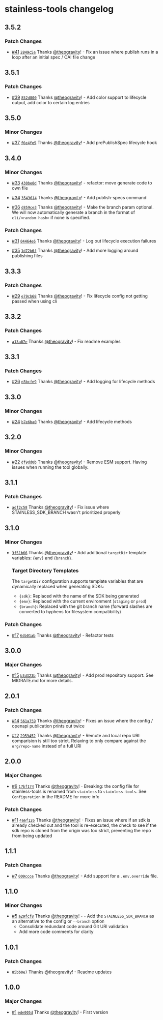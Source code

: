 # stainless-tools changelog

## 3.5.2

### Patch Changes

- [#41](https://github.com/theogravity/stainless-tools/pull/41) [`2849c5a`](https://github.com/theogravity/stainless-tools/commit/2849c5af728eac2a0c5af6f6e82811a412705f8a) Thanks [@theogravity](https://github.com/theogravity)! - Fix an issue where publish runs in a loop after an initial spec / OAI file change

## 3.5.1

### Patch Changes

- [#39](https://github.com/theogravity/stainless-tools/pull/39) [`852d800`](https://github.com/theogravity/stainless-tools/commit/852d8003a431c03eca0cb12c758ed59cdf510088) Thanks [@theogravity](https://github.com/theogravity)! - Add color support to lifecycle output, add color to certain log entries

## 3.5.0

### Minor Changes

- [#37](https://github.com/theogravity/stainless-tools/pull/37) [`f6e4fe5`](https://github.com/theogravity/stainless-tools/commit/f6e4fe57747245525ad1d07b3489ee4f8399f6dd) Thanks [@theogravity](https://github.com/theogravity)! - Add prePublishSpec lifecycle hook

## 3.4.0

### Minor Changes

- [#33](https://github.com/theogravity/stainless-tools/pull/33) [`430be8d`](https://github.com/theogravity/stainless-tools/commit/430be8d8ea06e4d45eb34ec92ee33fea392ad8f0) Thanks [@theogravity](https://github.com/theogravity)! - refactor: move generate code to own file

- [#34](https://github.com/theogravity/stainless-tools/pull/34) [`3543614`](https://github.com/theogravity/stainless-tools/commit/3543614d1d0923dccbf6103b8e3ace1009cd30db) Thanks [@theogravity](https://github.com/theogravity)! - Add publish-specs command

- [#36](https://github.com/theogravity/stainless-tools/pull/36) [`d859ce3`](https://github.com/theogravity/stainless-tools/commit/d859ce3f9f527cb12cc7bb3cb4ef399fd3b5af4d) Thanks [@theogravity](https://github.com/theogravity)! - Make the branch param optional. We will now automatically generate a branch in the format of `cli/<random hash>` if
  none is specified.

### Patch Changes

- [#31](https://github.com/theogravity/stainless-tools/pull/31) [`04464e6`](https://github.com/theogravity/stainless-tools/commit/04464e61fcc7c011ae5c96b3443349025783b656) Thanks [@theogravity](https://github.com/theogravity)! - Log out lifecycle execution failures

- [#35](https://github.com/theogravity/stainless-tools/pull/35) [`1d72b6f`](https://github.com/theogravity/stainless-tools/commit/1d72b6fd0fa242fecf0b08f5d42888d228ea1438) Thanks [@theogravity](https://github.com/theogravity)! - Add more logging around publishing files

## 3.3.3

### Patch Changes

- [#29](https://github.com/theogravity/stainless-tools/pull/29) [`e79cb68`](https://github.com/theogravity/stainless-tools/commit/e79cb6841b4eb94223439a382ef3a167aedf2d1c) Thanks [@theogravity](https://github.com/theogravity)! - Fix lifecycle config not getting passed when using cli

## 3.3.2

### Patch Changes

- [`a13a07e`](https://github.com/theogravity/stainless-tools/commit/a13a07e5cc840cc91b6e005d46072dd662590efd) Thanks [@theogravity](https://github.com/theogravity)! - Fix readme examples

## 3.3.1

### Patch Changes

- [#26](https://github.com/theogravity/stainless-tools/pull/26) [`e8bcfe9`](https://github.com/theogravity/stainless-tools/commit/e8bcfe9711cb25b67dea19654e270f5208f9e088) Thanks [@theogravity](https://github.com/theogravity)! - Add logging for lifecycle methods

## 3.3.0

### Minor Changes

- [#24](https://github.com/theogravity/stainless-tools/pull/24) [`b7e6ba0`](https://github.com/theogravity/stainless-tools/commit/b7e6ba08669c14579925b64b5cbec444359a1b48) Thanks [@theogravity](https://github.com/theogravity)! - Add lifecycle methods

## 3.2.0

### Minor Changes

- [#22](https://github.com/theogravity/stainless-tools/pull/22) [`df9dd0b`](https://github.com/theogravity/stainless-tools/commit/df9dd0b06afcce109912f7ac6cc8954f3635fa23) Thanks [@theogravity](https://github.com/theogravity)! - Remove ESM support. Having issues when running the tool globally.

## 3.1.1

### Patch Changes

- [`adf2c58`](https://github.com/theogravity/stainless-tools/commit/adf2c58ec2d737feafb2e44fe645c47cbc0218c1) Thanks [@theogravity](https://github.com/theogravity)! - Fix issue where STAINLESS_SDK_BRANCH wasn't prioritized properly

## 3.1.0

### Minor Changes

- [`3f51b66`](https://github.com/theogravity/stainless-tools/commit/3f51b66688aa8c8d7aa8ef53e062b5e84cd37d40) Thanks [@theogravity](https://github.com/theogravity)! - Add additional `targetDir` template variables: `{env}` and `{branch}`.

  ### Target Directory Templates

  The `targetDir` configuration supports template variables that are dynamically replaced when generating SDKs:

  - `{sdk}`: Replaced with the name of the SDK being generated
  - `{env}`: Replaced with the current environment (`staging` or `prod`)
  - `{branch}`: Replaced with the git branch name (forward slashes are converted to hyphens for filesystem compatibility)

### Patch Changes

- [#17](https://github.com/theogravity/stainless-tools/pull/17) [`6db01ab`](https://github.com/theogravity/stainless-tools/commit/6db01ab3d14e3e0dc69f4d80c9c4b77409278e0c) Thanks [@theogravity](https://github.com/theogravity)! - Refactor tests

## 3.0.0

### Major Changes

- [#15](https://github.com/theogravity/stainless-tools/pull/15) [`b3d323b`](https://github.com/theogravity/stainless-tools/commit/b3d323b778973cee087783e1bb120495c261e601) Thanks [@theogravity](https://github.com/theogravity)! - Add prod repository support. See MIGRATE.md for more details.

## 2.0.1

### Patch Changes

- [#14](https://github.com/theogravity/stainless-tools/pull/14) [`561a759`](https://github.com/theogravity/stainless-tools/commit/561a759ceb286d926093bc06a6a5d6b54047cf5f) Thanks [@theogravity](https://github.com/theogravity)! - Fixes an issue where the config / openapi publication prints out twice

- [#12](https://github.com/theogravity/stainless-tools/pull/12) [`2959452`](https://github.com/theogravity/stainless-tools/commit/29594528520d00814f536104f4efe0dc194a9c1f) Thanks [@theogravity](https://github.com/theogravity)! - Remote and local repo URI comparision is still too strict. Relaxing to only compare against the `org/repo-name` instead of a full URI

## 2.0.0

### Major Changes

- [#9](https://github.com/theogravity/stainless-tools/pull/9) [`17bf174`](https://github.com/theogravity/stainless-tools/commit/17bf174123ce79765a6315656065fce693edaa1e) Thanks [@theogravity](https://github.com/theogravity)! - Breaking: the config file for stainless-tools is renamed from `stainless` to `stainless-tools`. See `Configuration` in the README for more info

### Patch Changes

- [#11](https://github.com/theogravity/stainless-tools/pull/11) [`4a6f126`](https://github.com/theogravity/stainless-tools/commit/4a6f1265a0f4a6384c25151b6d3efcfe300c7cd8) Thanks [@theogravity](https://github.com/theogravity)! - Fixes an issue where if an sdk is already checked out and the tool is re-executed, the check to see if the sdk repo is cloned from the origin was too strict, preventing the repo from being updated

## 1.1.1

### Patch Changes

- [#7](https://github.com/theogravity/stainless-tools/pull/7) [`009ccce`](https://github.com/theogravity/stainless-tools/commit/009ccceb996ee3301d34a2faeab50cef03e55548) Thanks [@theogravity](https://github.com/theogravity)! - Add support for a `.env.override` file.

## 1.1.0

### Minor Changes

- [#5](https://github.com/theogravity/stainless-tools/pull/5) [`a29fcf8`](https://github.com/theogravity/stainless-tools/commit/a29fcf8ee30a24d10ba87a5dbcf23c00e32787ef) Thanks [@theogravity](https://github.com/theogravity)! - - Add the `STAINLESS_SDK_BRANCH` as an alternative to the config or `--branch` option
  - Consolidate redundant code around Git URI validation
  - Add more code comments for clarity

## 1.0.1

### Patch Changes

- [`85bb0e7`](https://github.com/theogravity/stainless-tools/commit/85bb0e796e6d844ab0d34b79e289f849721cb9bf) Thanks [@theogravity](https://github.com/theogravity)! - Readme updates

## 1.0.0

### Major Changes

- [#1](https://github.com/theogravity/stainless-tools/pull/1) [`ede005d`](https://github.com/theogravity/stainless-tools/commit/ede005d73869d312d75caf8e035726c27bf1115e) Thanks [@theogravity](https://github.com/theogravity)! - First version
